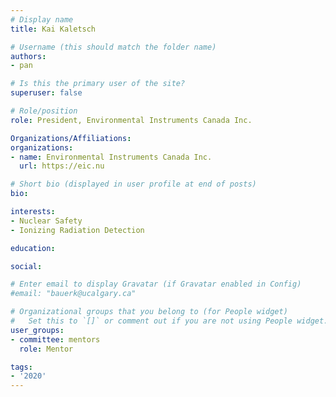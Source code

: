 ```yaml
---
# Display name
title: Kai Kaletsch

# Username (this should match the folder name)
authors:
- pan

# Is this the primary user of the site?
superuser: false

# Role/position
role: President, Environmental Instruments Canada Inc.

Organizations/Affiliations:
organizations:
- name: Environmental Instruments Canada Inc.
  url: https://eic.nu

# Short bio (displayed in user profile at end of posts)
bio:

interests:
- Nuclear Safety
- Ionizing Radiation Detection

education:

social:

# Enter email to display Gravatar (if Gravatar enabled in Config)
#email: "bauerk@ucalgary.ca"

# Organizational groups that you belong to (for People widget)
#   Set this to `[]` or comment out if you are not using People widget.
user_groups:
- committee: mentors
  role: Mentor

tags:
- '2020'
---
```

